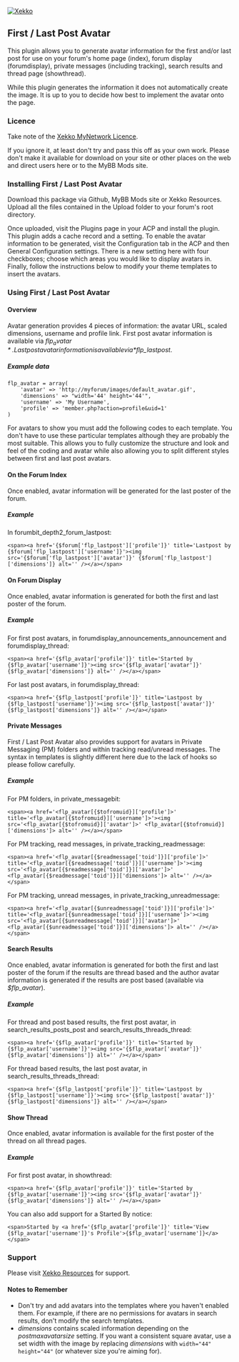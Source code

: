 [![Xekko](http://xekko.co.uk/public/images/logo_xekko_color.png "Xekko Resources")](http://resources.xekko.co.uk "Xekko Resources")

## First / Last Post Avatar
This plugin allows you to generate avatar information for the first and/or last post for use on your forum's home page (index), forum display (forumdisplay), private messages (including tracking), search results and thread page (showthread).

While this plugin generates the information it does not automatically create the image. It is up to you to decide how best to implement the avatar onto the page.


### Licence
Take note of the [Xekko MyNetwork Licence](http://xekko.co.uk/service-licence.html "Xekko MyNetwork Licence").

If you ignore it, at least don't try and pass this off as your own work. Please don't make it available for download on your site or other places on the web and direct users here or to the MyBB Mods site.


### Installing First / Last Post Avatar
Download this package via Github, MyBB Mods site or Xekko Resources. Upload all the files contained in the Upload folder to your forum's root directory.

Once uploaded, visit the Plugins page in your ACP and install the plugin. This plugin adds a cache record and a setting. To enable the avatar information to be generated, visit the Configuration tab in the ACP and then General Configuration settings. There is a new setting here with four checkboxes; choose which areas you would like to display avatars in. Finally, follow the instructions below to modify your theme templates to insert the avatars.


### Using First / Last Post Avatar
#### Overview
Avatar generation provides 4 pieces of information: the avatar URL, scaled dimensions, username and profile link. First post avatar information is available via *$flp_avatar*. Last post avatar information is available via *$flp_lastpost*.

##### Example data
	flp_avatar = array(
		'avatar' => 'http://myforum/images/default_avatar.gif',
		'dimensions' => "width='44' height='44'",
		'username' => 'My Username',
		'profile' => 'member.php?action=profile&uid=1'
	)

For avatars to show you must add the following codes to each template. You don't have to use these particular templates although they are probably the most suitable. This allows you to fully customize the structure and look and feel of the coding and avatar while also allowing you to split different styles between first and last post avatars.


#### On the Forum Index
Once enabled, avatar information will be generated for the last poster of the forum.

##### Example
In forumbit_depth2_forum_lastpost:

	<span><a href='{$forum['flp_lastpost']['profile']}' title='Lastpost by {$forum['flp_lastpost']['username']}'><img src='{$forum['flp_lastpost']['avatar']}' {$forum['flp_lastpost']['dimensions']} alt='' /></a></span>


#### On Forum Display
Once enabled, avatar information is generated for both the first and last poster of the forum.

##### Example
For first post avatars, in forumdisplay_announcements_announcement and forumdisplay_thread:

	<span><a href='{$flp_avatar['profile']}' title='Started by {$flp_avatar['username']}'><img src='{$flp_avatar['avatar']}' {$flp_avatar['dimensions']} alt='' /></a></span>

For last post avatars, in forumdisplay_thread:

	<span><a href='{$flp_lastpost['profile']}' title='Lastpost by {$flp_lastpost['username']}'><img src='{$flp_lastpost['avatar']}' {$flp_lastpost['dimensions']} alt='' /></a></span>


#### Private Messages
First / Last Post Avatar also provides support for avatars in Private Messaging (PM) folders and within tracking read/unread messages. The syntax in templates is slightly different here due to the lack of hooks so please follow carefully.

##### Example
For PM folders, in private_messagebit:

	<span><a href='<flp_avatar[{$tofromuid}]['profile']>' title='<flp_avatar[{$tofromuid}]['username']>'><img src='<flp_avatar[{$tofromuid}]['avatar']>' <flp_avatar[{$tofromuid}]['dimensions']> alt='' /></a></span>

For PM tracking, read messages, in private_tracking_readmessage:

	<span><a href='<flp_avatar[{$readmessage['toid']}]['profile']>' title='<flp_avatar[{$readmessage['toid']}]['username']>'><img src='<flp_avatar[{$readmessage['toid']}]['avatar']>' <flp_avatar[{$readmessage['toid']}]['dimensions']> alt='' /></a></span>

For PM tracking, unread messages, in private_tracking_unreadmessage:

	<span><a href='<flp_avatar[{$unreadmessage['toid']}]['profile']>' title='<flp_avatar[{$unreadmessage['toid']}]['username']>'><img src='<flp_avatar[{$unreadmessage['toid']}]['avatar']>' <flp_avatar[{$unreadmessage['toid']}]['dimensions']> alt='' /></a></span>


#### Search Results
Once enabled, avatar information is generated for both the first and last poster of the forum if the results are thread based and the author avatar information is generated if the results are post based (available via *$flp_avatar*).

##### Example
For thread and post based results, the first post avatar, in search_results_posts_post and search_results_threads_thread:

	<span><a href='{$flp_avatar['profile']}' title='Started by {$flp_avatar['username']}'><img src='{$flp_avatar['avatar']}' {$flp_avatar['dimensions']} alt='' /></a></span>

For thread based results, the last post avatar, in search_results_threads_thread:

	<span><a href='{$flp_lastpost['profile']}' title='Lastpost by {$flp_lastpost['username']}'><img src='{$flp_lastpost['avatar']}' {$flp_lastpost['dimensions']} alt='' /></a></span>


#### Show Thread
Once enabled, avatar information is available for the first poster of the thread on all thread pages.

##### Example
For first post avatar, in showthread:

	<span><a href='{$flp_avatar['profile']}' title='Started by {$flp_avatar['username']}'><img src='{$flp_avatar['avatar']}' {$flp_avatar['dimensions']} alt='' /></a></span>

You can also add support for a Started By notice:

	<span>Started by <a href='{$flp_avatar['profile']}' title='View {$flp_avatar['username']}'s Profile'>{$flp_avatar['username']}</a></span>


### Support
Please visit [Xekko Resources](http://resources.xekko.co.uk/forum-11.html "Visit Xekko Resources") for support.

#### Notes to Remember
* Don't try and add avatars into the templates where you haven't enabled them. For example, if there are no permissions for avatars in search results, don't modify the search templates.
* *dimensions* contains scaled information depending on the *postmaxavatarsize* setting. If you want a consistent square avatar, use a set width with the image by replacing *dimensions* with `width="44" height="44"` (or whatever size you're aiming for).